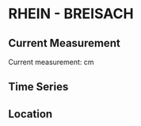# RHEIN - BREISACH

## Current Measurement

Current measurement: <Value topic="rivers/pegel-online/RHEIN/BREISACH/measurementValue"/> cm

## Time Series

<TimeSeries topic="rivers/pegel-online/RHEIN/BREISACH/measurementValue" period="week" />

## Location

<WorldMap>
  <Marker lat="48.04321052572933" lon="7.572569952756944" labelTopic="rivers/pegel-online/RHEIN/BREISACH" />
</WorldMap>
